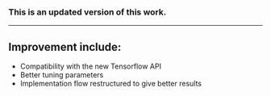 ### This is an updated version of this work.
------------------------------------------------------
Improvement include:
------------------------------------------------------
  * Compatibility with the new Tensorflow API
  * Better tuning parameters
  * Implementation flow restructured to give better results
